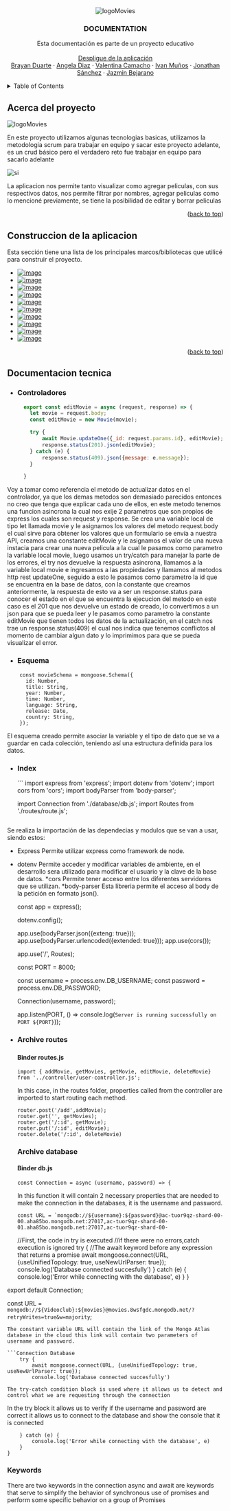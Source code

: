 <a name="readme-top"></a>


<!-- PROJECT LOGO -->
<br />
<div align="center">
  
  ![logoMovies](https://user-images.githubusercontent.com/50422794/215829613-62a22bd5-13d9-4949-8c5f-001a1c1bb7dd.png)

  
  <h3 align="center">DOCUMENTATION</h3>

  <p align="center">
    Esta documentación es parte de un proyecto educativo
    <br />
    <br />
    <a href="#">Despligue de la aplicación</a>
    <br />
    <a href="#">Brayan Duarte</a>
    ·
    <a href="https://github.com/AngelaDiaz20">Angela Diaz</a>
    ·
    <a href="#">Valentina Camacho</a>
    ·
    <a href="#">Ivan Muños</a>
    ·
    <a href="#">Jonathan Sánchez</a>
    ·
    <a href="#">Jazmin Bejarano</a>
  </p>
</div>

<!-- TABLE OF CONTENTS -->
<details>
  <summary>Table of Contents</summary>
  <ol>
    <li><a href="#Acerca-del-proyecto">Acerca del proyecto</a></li>
    <li><a href="#Construccion-de-la-aplicacion">Construcción de la aplicación</a></li>
    <li><a href="#Documentacion-tecnica">Documentación técnica</a></li>
  </ol>
</details>

<!-- ABOUT THE PROJECT -->
## Acerca del proyecto

![logoMovies](https://user-images.githubusercontent.com/50422794/215829613-62a22bd5-13d9-4949-8c5f-001a1c1bb7dd.png)

En este proyecto utilizamos algunas tecnologias basicas, utilizamos la metodologia scrum para trabajar en equipo y sacar este proyecto adelante, es un crud básico pero el verdadero reto fue trabajar en equipo para sacarlo adelante

![si](https://user-images.githubusercontent.com/50422794/216082800-9033a27f-8ed7-42ba-804f-257c6250111d.jpeg)

La aplicacion nos permite tanto visualizar como agregar peliculas, con sus respectivos datos, nos permite filtrar por nombres, agregar peliculas como lo mencioné previamente, se tiene la posibilidad de editar y borrar peliculas

<p align="right">(<a href="#readme-top">back to top</a>)</p>

## Construccion de la aplicacion

Esta sección tiene una lista de los principales marcos/bibliotecas que utilicé para construir el proyecto.

* <a href="https://reactjs.org">![image](https://user-images.githubusercontent.com/50422794/211116164-7b79fadd-869a-43e3-8053-a224f080f9c2.png)</a>
* <a href="https://react-icons.github.io/react-icons/">![image](https://user-images.githubusercontent.com/50422794/211116212-ef61c9ba-9787-42f1-917d-b49a15a2d75c.png)</a>
* <a href="https://reactrouter.com/en/main">![image](https://user-images.githubusercontent.com/50422794/211116261-6cda0e56-0192-4c44-a9ec-7f7f921e1f79.png)</a>
* <a href="https://expressjs.com/es/">![image](https://user-images.githubusercontent.com/50422794/215832140-54a86230-4ede-459c-82e3-5c05ee219f10.png)</a>
* <a href="https://www.mongodb.com/">![image](https://user-images.githubusercontent.com/50422794/215832681-e822e2d6-ae97-4c63-9d0b-be6c36a2eda1.png)</a>
* <a href="https://nodejs.org/es/">![image](https://user-images.githubusercontent.com/50422794/215834151-4c767188-7bfa-406e-9967-9c07dc4f737f.png)</a>
* <a href="https://mui.com/">![image](https://user-images.githubusercontent.com/50422794/215833458-26ad6ecd-120d-4153-bd96-291f950f034c.png)</a>
* <a href="https://sweetalert2.github.io/#native_link#">![image](https://user-images.githubusercontent.com/50422794/215833564-1e1010ba-b3ce-4097-adac-6c5588a9e74a.png)</a>
* <a href="https://www.npmjs.com/package/axios">![image](https://user-images.githubusercontent.com/50422794/215833618-06eef285-0ac3-46be-ac0c-44bc311dc823.png)</a>
* <a href="https://momentjs.com/">![image](https://user-images.githubusercontent.com/50422794/216081356-9b70f327-9a2f-4a2a-9102-f86f8ca4eb8a.png)</a>


<p align="right">(<a href="#readme-top">back to top</a>)</p>


## Documentacion tecnica
* <h3>Controladores</h3>
  
  ```javascript
    export const editMovie = async (request, response) => {
      let movie = request.body;
      const editMovie = new Movie(movie);

      try {
          await Movie.updateOne({_id: request.params.id}, editMovie);
          response.status(201).json(editMovie);
      } catch (e) {
          response.status(409).json({message: e.message});
      }

    }
  ```
  
Voy a tomar como referencia el metodo de actualizar datos en el controlador, ya que los demas metodos son demasiado parecidos entonces no creo que tenga que explicar cada uno de ellos, en este metodo tenemos una funcion asincrona la cual nos exije 2 parametros que son propios de express los cuales son request y response. Se crea una variable local de tipo let llamada movie y le asignamos los valores del metodo request.body el cual sirve para obtener los valores que un formulario se envía a nuestra API, creamos una constante editMovie y le asignamos el valor de una nueva instacia para crear una nueva pelicula a la cual le pasamos como parametro la variable local movie, luego usamos un try/catch para manejar la parte de los errores, el try nos devuelve la respuesta asincrona, llamamos a la variable local movie e ingresamos a las propiedades y llamamos al metodos http rest updateOne, seguido a esto le pasamos como parametro la id que se encuentra en la base de datos, con la constante que creamos anteriormente, la respuesta de esto va a ser un response.status para conocer el estado en el que se encuentra la ejecucion del metodo en este caso es el 201 que nos devuelve un estado de creado, lo convertimos a un json para que se pueda leer y le pasamos como parametro la constante editMovie que tienen todos los datos de la actualización, en el catch nos trae un response.status(409) el cual nos indica que tenemos conflictos al momento de cambiar algun dato y lo imprimimos para que se pueda visualizar el error.
  
* <h3>Esquema</h3>

```
    const movieSchema = mongoose.Schema({
      id: Number,
      title: String,
      year: Number,
      time: Number,
      language: String,
      release: Date,
      country: String,
    });
  ```
 El esquema creado permite asociar la variable y el tipo de dato que se va a guardar en cada colección, teniendo así una estructura definida para los datos.
 
* <h3>Index</h3>
  ```
    import express from 'express';
    import dotenv from 'dotenv';
    import cors from 'cors';
    import bodyParser from 'body-parser';

    import Connection from './database/db.js';
    import Routes from './routes/route.js';
   ```
 Se realiza la importación de las dependecias y modulos que se van a usar, siendo estos:
  * Express
    Permite utilizar express como framework de node.
  * dotenv
    Permite acceder y modificar variables de ambiente, en el desarrollo sera utilizado para modificar el usuario y la clave de la base de datos.
   *cors
    Permite tener acceso entre los diferentes servidores que se utilizan.
   *body-parser
   Esta libreria permite el acceso al body de la petición en formato json().
    

    const app = express();

    dotenv.config();

    app.use(bodyParser.json({exteng: true}));
    app.use(bodyParser.urlencoded({extended: true}));
    app.use(cors());

    app.use('/', Routes);

    const PORT = 8000;

    const username = process.env.DB_USERNAME;
    const password = process.env.DB_PASSWORD;

    Connection(username, password);

    app.listen(PORT, () => console.log(`Server is running successfully on PORT ${PORT}`));

* <h3>Archive routes<h3/>

  <h4>Binder routes.js</h4>

  ```routes
  import { addMovie, getMovies, getMovie, editMovie, deleteMovie} from '../controller/user-controller.js';
  ```
  In this case, in the routes folder, properties called from the controller are imported to start routing each method.

  ```methods 
  router.post('/add',addMovie);
  router.get('', getMovies);
  router.get('/:id', getMovie);
  router.put('/:id', editMovie);
  router.delete('/:id', deleteMovie)
  ```

  <h3>Archive  database</h3>

  <h4>Binder db.js</h4>

  ```Connection Database
  const Connection = async (username, password) => {
  ```
  In this function it will contain 2 necessary properties that are needed to make the connection in the databases, it is the username and password.

  ```Connection Database
  const URL = `mongodb://${username}:${password}@ac-tuor9qz-shard-00-00.aha85bo.mongodb.net:27017,ac-tuor9qz-shard-00-01.aha85bo.mongodb.net:27017,ac-tuor9qz-shard-00-
  ```
    //First, the code in try is executed
    //if there were no errors,catch execution is ignored
    try {
        //The await keyword before any expression that returns a promise
        await mongoose.connect(URL, {useUnifiedTopology: true, useNewUrlParser: true});
        console.log('Database connected succesfully')
    } catch (e) {
        console.log('Error while connecting with the database', e)
    }
}

export default Connection;

  const URL = `mongodb://${Videoclub}:${movies}@movies.8wsfgdc.mongodb.net/?retryWrites=true&w=majority`;
  ```
  The constant variable URL will contain the link of the Mongo Atlas database in the cloud this link will contain two parameters of username and password.

  ```Connection Database
      try {
          await mongoose.connect(URL, {useUnifiedTopology: true, useNewUrlParser: true});
          console.log('Database connected succesfully')
  ``` 

  ```Try-catch
  The try-catch condition block is used where it allows us to detect and control what we are requesting through the connection
  ``` 

  In the try block it allows us to verify if the username and password are correct it allows us to connect to the database and show the console that it is connected

  ```Connection Database
      } catch (e) {
          console.log('Error while connecting with the database', e)
      }
  }
  ```


  ### Keywords
  There are two keywords in the connection async and await are keywords that serve to simplify the behavior of synchronous use of promises and perform some specific   behavior on a group of Promises
